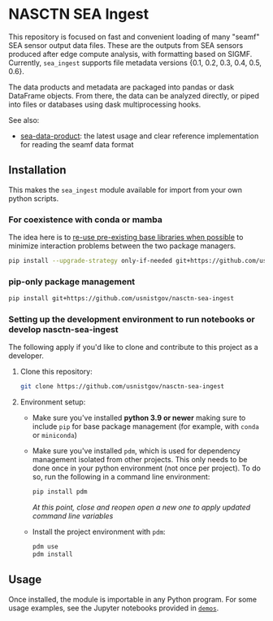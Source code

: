 # NASCTN SEA Ingest

This repository is focused on fast and convenient loading of many "seamf" SEA sensor output data files. These are the outputs from SEA sensors produced after edge compute analysis, with formatting based on SIGMF. Currently, `sea_ingest` supports file metadata versions {0.1, 0.2, 0.3, 0.4, 0.5, 0.6}.

The data products and metadata are packaged into pandas or dask DataFrame objects. From there, the data can be analyzed directly, or piped into files or databases using dask multiprocessing hooks.

See also:

- [sea-data-product](https://github.com/NTIA/sea-data-product): the latest usage and clear reference implementation for reading the seamf data format

## Installation

This makes the `sea_ingest` module available for import from your own python scripts.

### For coexistence with conda or mamba

The idea here is to [re-use pre-existing base libraries when possible](https://www.anaconda.com/blog/using-pip-in-a-conda-environment) to minimize interaction problems between the two package managers.

```bash
pip install --upgrade-strategy only-if-needed git+https://github.com/usnistgov/nasctn-sea-ingest
```

### pip-only package management

```bash
pip install git+https://github.com/usnistgov/nasctn-sea-ingest
```

### Setting up the development environment to run notebooks or develop nasctn-sea-ingest

The following apply if you'd like to clone and contribute to this project as a developer.

1. Clone this repository:

   ```bash
   git clone https://github.com/usnistgov/nasctn-sea-ingest
   ```

2. Environment setup:
   - Make sure you've installed **python 3.9 or newer** making sure to include `pip` for base package management (for example, with `conda` or `miniconda`)
   - Make sure you've installed `pdm`, which is used for dependency management isolated from other projects. This only needs to be done once in your python environment (not once per project). To do so, run the following in a command line environment:

      ```bash
      pip install pdm
      ```

      _At this point, close and reopen open a new one to apply updated command line variables_
   - Install the project environment with `pdm`:

      ```bash
      pdm use      
      pdm install
      ```

## Usage

Once installed, the module is importable in any Python program. For some usage examples,
see the Jupyter notebooks provided in [`demos`](https://github.com/usnistgov/nasctn-sea-ingest/tree/main/demos).
